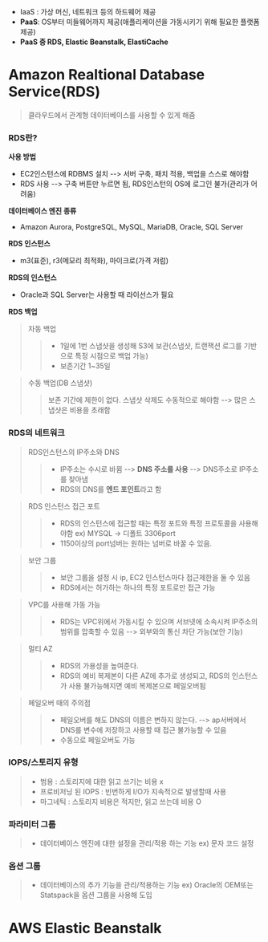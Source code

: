 + IaaS : 가상 머신, 네트워크 등의 하드웨어 제공
+ **PaaS**: OS부터 미들웨어까지 제공(애플리케이션을 가동시키기 위해 필요한 플랫폼 제공)
+ **PaaS 중 RDS, Elastic Beanstalk, ElastiCache**

# Amazon Realtional Database Service(RDS)
> 클라우드에서 관계형 데이터베이스를 사용할 수 있게 해줌

### RDS란?
**사용 방법**
+ EC2인스턴스에 RDBMS 설치 --> 서버 구축, 패치 적용, 백업을 스스로 해야함
+ RDS 사용 --> 구축 버튼만 누르면 됨, RDS인스턴의 OS에 로그인 불가(관리가 어려움)

**데이터베이스 엔진 종류**
+ Amazon Aurora, PostgreSQL, MySQL, MariaDB, Oracle, SQL Server

**RDS 인스턴스**
+ m3(표준), r3(메모리 최적화), 마이크로(가격 저럼)

**RDS의 인스턴스**
+ Oracle과 SQL Server는 사용할 때 라이선스가 필요 

**RDS 백업**
> 자동 백업
>> + 1일에 1번 스냅샷을 생성해 S3에 보관(스냅샷, 트랜잭션 로그를 기반으로 특정 시점으로 백업 가능)
>> + 보존기간 1~35일

> 수동 백업(DB 스냅샷)
>> 보존 기간에 제한이 없다. 
>> 스냅샷 삭제도 수동적으로 해야함 --> 많은 스냅샷은 비용을 초래함

### RDS의 네트워크 

> RDS인스턴스의 IP주소와 DNS
>> + IP주소는 수시로 바뀜 --> **DNS 주소를 사용** --> DNS주소로 IP주소를 찾아냄
>> + RDS의 DNS를 **엔드 포인트**라고 함

> RDS 인스턴스 접근 포트
>> + RDS의 인스턴스에 접근할 때는 특정 포트와 특정 프로토콜을 사용해야함 ex) MYSQL -> 디폴트 3306port
>> + 1150이상의 port넘버는 원하는 넘버로 바꿀 수 있음. 

> 보안 그룹
>> + 보안 그룹을 설정 시 ip, EC2 인스턴스마다 접근제한을 둘 수 있음
>> + RDS에서는 허가하는 하나의 특정 포트로만 접근 가능

> VPC를 사용해 가동 가능
>> + RDS는 VPC위에서 가동시킬 수 있으며 서브넷에 소속시켜 IP주소의 범위를 압축할 수 있음 --> 외부와의 통신 차단 가능(보안 기능)

> 멀티 AZ
>> + RDS의 가용성을 높여준다.
>> + RDS의 예비 복제본이 다른 AZ에 추가로 생성되고, RDS의 인스턴스가 사용 불가능해지면 예비 복제본으로 페일오버됨

> 페일오버 때의 주의점
>> + 페일오버를 해도 DNS의 이름은 변하지 않는다. --> ap서버에서 DNS를 변수에 저장하고 사용할 때 접근 불가능할 수 있음
>> + 수동으로 페일오버도 가능


### IOPS/스토리지 유형
> + 범용 : 스토리지에 대한 읽고 쓰기는 비용 x
> + 프로비저닝 된 IOPS : 빈번하게 I/O가 지속적으로 발생할때 사용
> + 마그네틱 : 스토리지 비용은 적지만, 읽고 쓰는데 비용 O

### 파라미터 그룹
> + 데이터베이스 엔진에 대한 설정을 관리/적용 하는 기능 ex) 문자 코드 설정

### 옵션 그룹
> + 데이터베이스의 추가 기능을 관리/적용하는 기능 ex) Oracle의 OEM또는 Statspack을 옵션 그룹을 사용해 도입


# AWS Elastic Beanstalk

